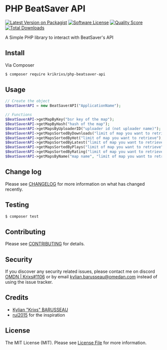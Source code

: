 # PHP BeatSaver API

[![Latest Version on Packagist][ico-version]][link-packagist]
[![Software License][ico-license]](LICENSE.md)
[![Quality Score][ico-code-quality]][link-code-quality]
[![Total Downloads][ico-downloads]][link-downloads]

A Simple PHP library to interact with BeatSaver's API

## Install

Via Composer

``` bash
$ composer require krikrixs/php-beatsaver-api
```

## Usage

``` php
// Create the object
$BeatSaverAPI = new BeatSaverAPI("ApplicationName");

// Functions
$BeatSaverAPI->getMapByKey("bsr key of the map");                               // Get map by BSR Key
$BeatSaverAPI->getMapByHash("hash of the map");                                 // Get map by Hash
$BeatSaverAPI->getMapsByUploaderID("uploader id (not uploader name)");          // Get maps by Uploader ID! Not the uploader name!
$BeatSaverAPI->getMapsSortedByDownloads("limit of map you want to retrieve");   // Get maps sorted by downloads numbers
$BeatSaverAPI->getMapsSortedByHot("limit of map you want to retrieve");         // Get maps sorted by Hot
$BeatSaverAPI->getMapsSortedByLatest("limit of map you want to retrieve");      // Get latest maps
$BeatSaverAPI->getMapsSortedByPlays("limit of map you want to retrieve");       // Get maps sorted by plays numbers
$BeatSaverAPI->getMapsSortedByRating("limit of map you want to retrieve");      // Get maps sorted by their rating
$BeatSaverAPI->getMapsByName("map name", "limit of map you want to retrieve");  // Get maps by the name
```

## Change log

Please see [CHANGELOG](CHANGELOG.md) for more information on what has changed recently.

## Testing

``` bash
$ composer test
```

## Contributing

Please see [CONTRIBUTING](CONTRIBUTING.md) for details.

## Security

If you discover any security related issues, please contact me on discord [OMDN | Krixs#1106](https://discordapp.com/users/220151545486901248) or by email [kylian.barusseau@omedan.com](mailto:kylian.barusseau@omedan.com) instead of using the issue tracker.

## Credits

- [Kylian "Krixs" BARUSSEAU][link-author]
- [rui2015][link-rui] for the inspiration

## License

The MIT License (MIT). Please see [License File](LICENSE.md) for more information.

[ico-version]: https://img.shields.io/packagist/v/krikrixs/php-beatsaver-api.svg?style=flat-square
[ico-license]: https://img.shields.io/badge/license-MIT-brightgreen.svg?style=flat-square
[ico-travis]: https://img.shields.io/travis/krikrixs/php-beatsaver-api/master.svg?style=flat-square
[ico-scrutinizer]: https://img.shields.io/scrutinizer/coverage/g/krikrixs/php-beatsaver-api.svg?style=flat-square
[ico-code-quality]: https://img.shields.io/scrutinizer/g/krikrixs/php-beatsaver-api.svg?style=flat-square
[ico-downloads]: https://img.shields.io/packagist/dt/krikrixs/php-beatsaver-api.svg?style=flat-square

[link-packagist]: https://packagist.org/packages/krikrixs/php-beatsaver-api
[link-travis]: https://travis-ci.org/krikrixs/php-beatsaver-api
[link-scrutinizer]: https://scrutinizer-ci.com/g/krikrixs/php-beatsaver-api/code-structure
[link-code-quality]: https://scrutinizer-ci.com/g/krikrixs/php-beatsaver-api
[link-downloads]: https://packagist.org/packages/krikrixs/php-beatsaver-api
[link-author]: https://github.com/KriKrixs
[link-rui]: https://github.com/rui2015
